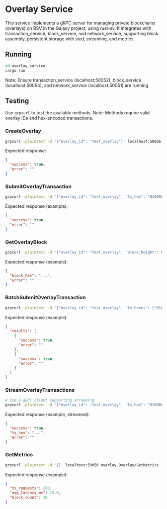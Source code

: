 # Overlay Service

This service implements a gRPC server for managing private blockchains (overlays) on BSV in the Galaxy project, using rust-sv. It integrates with transaction_service, block_service, and network_service, supporting block assembly, persistent storage with sled, streaming, and metrics.

## Running
```bash
cd overlay_service
cargo run
```
Note: Ensure transaction_service (localhost:50052), block_service (localhost:50054), and network_service (localhost:50051) are running.

## Testing
Use `grpcurl` to test the available methods. Note: Methods require valid overlay IDs and hex-encoded transactions.

### CreateOverlay
```bash
grpcurl -plaintext -d '{"overlay_id": "test_overlay"}' localhost:50056 overlay.Overlay/CreateOverlay
```
Expected response:
```json
{
  "success": true,
  "error": ""
}
```

### SubmitOverlayTransaction
```bash
grpcurl -plaintext -d '{"overlay_id": "test_overlay", "tx_hex": "01000000010000000000000000000000000000000000000000000000000000000000000000ffffffff0100ffffffff0100ffffffff"}' localhost:50056 overlay.Overlay/SubmitOverlayTransaction
```
Expected response (example):
```json
{
  "success": true,
  "error": ""
}
```

### GetOverlayBlock
```bash
grpcurl -plaintext -d '{"overlay_id": "test_overlay", "block_height": 0}' localhost:50056 overlay.Overlay/GetOverlayBlock
```
Expected response (example):
```json
{
  "block_hex": "...",
  "error": ""
}
```

### BatchSubmitOverlayTransaction
```bash
grpcurl -plaintext -d '{"overlay_id": "test_overlay", "tx_hexes": ["01000000010000000000000000000000000000000000000000000000000000000000000000ffffffff0100ffffffff0100ffffffff", "01000000010000000000000000000000000000000000000000000000000000000000000000ffffffff0100ffffffff0100ffffffff"]}' localhost:50056 overlay.Overlay/BatchSubmitOverlayTransaction
```
Expected response (example):
```json
{
  "results": [
    {
      "success": true,
      "error": ""
    },
    {
      "success": true,
      "error": ""
    }
  ]
}
```

### StreamOverlayTransactions
```bash
# Use a gRPC client supporting streaming
grpcurl -plaintext -d '{"overlay_id": "test_overlay", "tx_hex": "01000000010000000000000000000000000000000000000000000000000000000000000000ffffffff0100ffffffff0100ffffffff"}' localhost:50056 overlay.Overlay/StreamOverlayTransactions
```
Expected response (example, streamed):
```json
{
  "success": true,
  "tx_hex": "...",
  "error": ""
}
```

### GetMetrics
```bash
grpcurl -plaintext -d '{}' localhost:50056 overlay.Overlay/GetMetrics
```
Expected response (example):
```json
{
  "tx_requests": 200,
  "avg_latency_ms": 15.0,
  "block_count": 10
}
```
